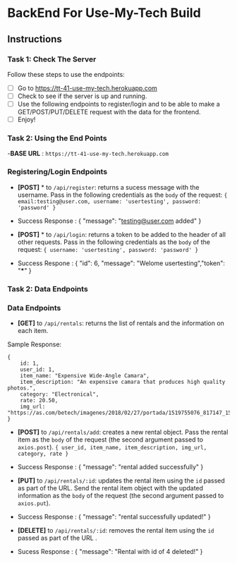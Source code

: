 # BackEnd For Use-My-Tech Build

## Instructions

### Task 1: Check The Server

Follow these steps to use the endpoints:

- [ ] Go to https://tt-41-use-my-tech.herokuapp.com
- [ ] Check to see if the server is up and running.
- [ ] Use the following endpoints to register/login and to be able to make a GET/POST/PUT/DELETE request with the data for the frontend.
- [ ] Enjoy!

### Task 2: Using the End Points

-**BASE URL** : `https://tt-41-use-my-tech.herokuapp.com`

### Registering/Login Endpoints

- **[POST]** \* to `/api/register`: returns a sucess message with the username. Pass in the following credentials as the `body` of the request:
  `{ email:testing@user.com, username: 'usertesting', password: 'password' }`

- Success Response : { "message": "testing@user.com added" }

- **[POST]** \* to `/api/login`: returns a token to be added to the header of all other requests. Pass in the following credentials as the `body` of the request:
  `{ username: 'usertesting', password: 'password' }`

- Success Respone : { "id": 6, "message": "Welome usertesting","token": "**\***" }

### Task 2: Data Endpoints

### Data Endpoints

- **[GET]** to `/api/rentals`: returns the list of rentals and the information on each item.

Sample Response:

    {
        id: 1,
        user_id: 1,
        item_name: "Expensive Wide-Angle Camara",
        item_description: "An expensive camara that produces high quality photos.",
        category: "Electronical",
        rate: 20.50,
        img_url: "https://as.com/betech/imagenes/2018/02/27/portada/1519755076_817147_1519762876_noticia_normal.jpg"
    }

- **[POST]** to `/api/rentals/add`: creates a new rental object. Pass the rental item as the `body` of the request (the second argument passed to `axios.post`).
  `{ user_id, item_name, item_description, img_url, category, rate }`

- Success Response : { "message": "rental added successfully" }

- **[PUT]** to `/api/rentals/:id`: updates the rental item using the `id` passed as part of the URL. Send the rental item object with the updated information as the `body` of the request (the second argument passed to `axios.put`).

- Success Response : { "message": "rental successfully updated!" }

- **[DELETE]** to `/api/rentals/:id`: removes the rental item using the `id` passed as part of the URL .

- Sucess Response : { "message": "Rental with id of 4 deleted!" }
